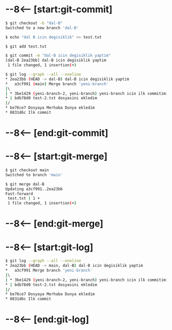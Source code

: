 # --8<-- [start:git-commit]
```bash 
$ git checkout -b "dal-B"
Switched to a new branch 'dal-B'

$ echo "dal B icin degisiklik" >> test.txt

$ git add test.txt

$ git commit -m "dal-B icin degisiklik yaptim"
[dal-B 2ea23bb] dal-B icin degisiklik yaptim
 1 file changed, 1 insertion(+)

$ git log --graph --all --oneline
* 2ea23bb (HEAD -> dal-B) dal-B icin degisiklik yaptim
*   a3cf991 (main) Merge branch 'yeni-branch'
|\  
| * 3be1429 (yeni-branch-2, yeni-branch) yeni-branch icin ilk commitimi atiyorum
* | bdb78d0 test-2.txt dosyasini ekledim
|/  
* be76ce7 Dosyaya Merhaba Dunya ekledim
* 0831d6c Ilk commit
```
# --8<-- [end:git-commit]
# --8<-- [start:git-merge]
```bash hl_lines="6"
$ git checkout main
Switched to branch 'main'

$ git merge dal-B
Updating a3cf991..2ea23bb
Fast-forward
 test.txt | 1 +
 1 file changed, 1 insertion(+)
```
# --8<-- [end:git-merge]
# --8<-- [start:git-log]
```bash 
$ git log --graph --all --oneline
* 2ea23bb (HEAD -> main, dal-B) dal-B icin degisiklik yaptim
*   a3cf991 Merge branch 'yeni-branch'
|\  
| * 3be1429 (yeni-branch-2, yeni-branch) yeni-branch icin ilk commitimi atiyorum
* | bdb78d0 test-2.txt dosyasini ekledim
|/  
* be76ce7 Dosyaya Merhaba Dunya ekledim
* 0831d6c Ilk commit
```
# --8<-- [end:git-log]
